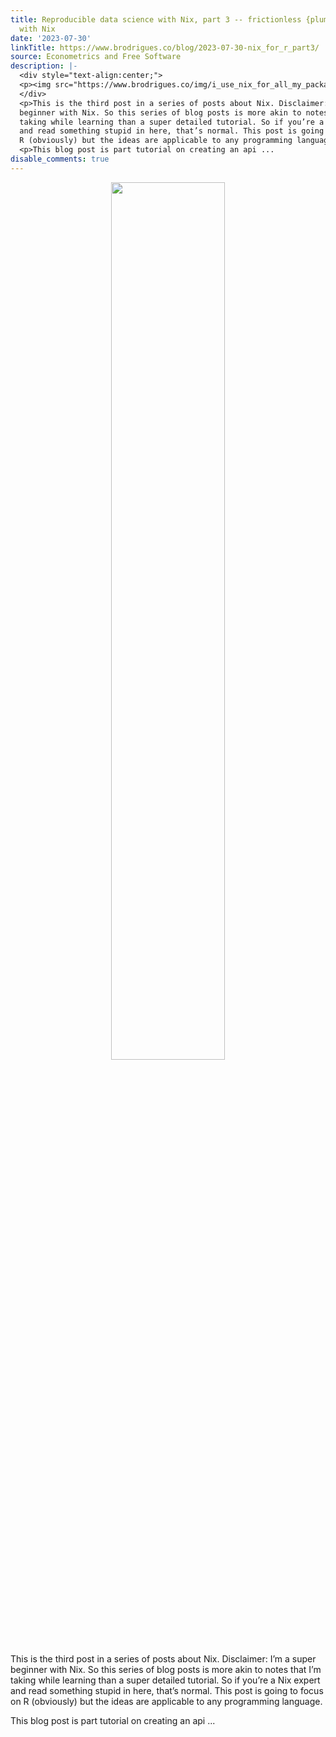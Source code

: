 ```yaml
---
title: Reproducible data science with Nix, part 3 -- frictionless {plumber} api deployments
  with Nix
date: '2023-07-30'
linkTitle: https://www.brodrigues.co/blog/2023-07-30-nix_for_r_part3/
source: Econometrics and Free Software
description: |-
  <div style="text-align:center;">
  <p><img src="https://www.brodrigues.co/img/i_use_nix_for_all_my_package_management_needs.png" width="60%"></p>
  </div>
  <p>This is the third post in a series of posts about Nix. Disclaimer: I’m a super
  beginner with Nix. So this series of blog posts is more akin to notes that I’m
  taking while learning than a super detailed tutorial. So if you’re a Nix expert
  and read something stupid in here, that’s normal. This post is going to focus on
  R (obviously) but the ideas are applicable to any programming language.</p>
  <p>This blog post is part tutorial on creating an api ...
disable_comments: true
---
```

<div style="text-align:center;">
<p><img src="https://www.brodrigues.co/img/i_use_nix_for_all_my_package_management_needs.png" width="60%"></p>
</div>
<p>This is the third post in a series of posts about Nix. Disclaimer: I’m a super
beginner with Nix. So this series of blog posts is more akin to notes that I’m
taking while learning than a super detailed tutorial. So if you’re a Nix expert
and read something stupid in here, that’s normal. This post is going to focus on
R (obviously) but the ideas are applicable to any programming language.</p>
<p>This blog post is part tutorial on creating an api ...